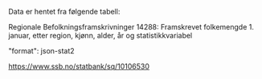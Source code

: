 
Data er hentet fra følgende tabell:

Regionale Befolkningsframskrivninger
14288: Framskrevet folkemengde 1. januar, etter region, kjønn, alder, år og statistikkvariabel

"format": json-stat2

https://www.ssb.no/statbank/sq/10106530